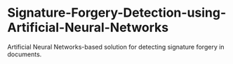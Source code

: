 # Signature-Forgery-Detection-using-Artificial-Neural-Networks
Artificial Neural Networks-based solution for detecting signature forgery in documents.
